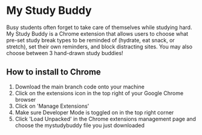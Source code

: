 # My Study Buddy

Busy students often forget to take care of themselves while studying hard. My Study Buddy is a Chrome extension that allows users to choose what pre-set study break types to be reminded of (hydrate, eat snack, or stretch), set their own reminders, and block distracting sites. You may also choose between 3 hand-drawn study buddies!

## How to install to Chrome

1. Download the main branch code onto your machine
2. Click on the extensions icon in the top right of your Google Chrome browser
3. Click on 'Manage Extensions'
4. Make sure Developer Mode is toggled on in the top right corner
5. Click 'Load Unpacked' in the Chrome extensions management page and choose the mystudybuddy file you just downloaded

